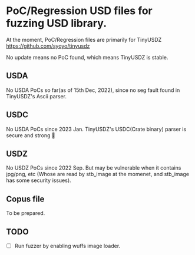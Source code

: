 # PoC/Regression USD files for fuzzing USD library.

At the moment, PoC/Regression files are primarily for TinyUSDZ https://github.com/syoyo/tinyusdz

No update means no PoC found, which means TinyUSDZ is stable.

## USDA

No USDA PoCs so far(as of 15th Dec, 2022), since no seg fault found in TinyUSDZ's Ascii parser.

## USDC

No USDA PoCs since 2023 Jan. TinyUSDZ's USDC(Crate binary) parser is secure and strong 💪

## USDZ

No USDZ PoCs since 2022 Sep. But may be vulnerable when it contains jpg/png, etc
(Whose are read by stb_image at the momenet, and stb_image has some security issues).

## Copus file

To be prepared.

## TODO

- [ ] Run fuzzer by enabling wuffs image loader.
